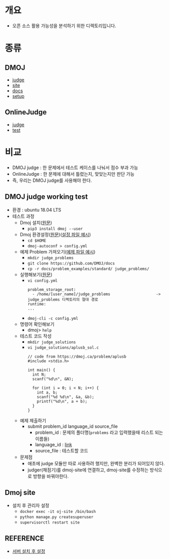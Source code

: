 # 개요
- 오픈 소스 활용 가능성을 분석하기 위한 디렉토리입니다.

# 종류
## DMOJ
- [judge](https://github.com/DMOJ/judge)
- [site](https://github.com/DMOJ/site)
- [docs](https://github.com/DMOJ/docs)
- [setup](https://github.com/SchOJ/dmoj-dockercompose)

## OnlineJudge
- [judge](https://github.com/QingdaoU/OnlineJudge)
- [test](https://github.com/BJ-Lim/Capstone_Design/blob/master/OSS_analysis/OnlineJudge_test.md)

# 비교
- DMOJ judge : 한 문제에서 테스트 케이스를 나눠서 점수 부과 가능
- OnlineJudge : 한 문제에 대해서 틀렸는지, 맞앚는지만 판단 가능
- 즉, 우리는 DMOJ judge를 사용해야 한다.

## DMOJ judge working test
- 환경 : ubuntu 18.04 LTS
- 테스트 과정
  - Dmoj 설치([원문](https://github.com/DMOJ/judge))
    - `pip3 install dmoj --user`
  - Dmoj 환경설정([원문](https://docs.dmoj.ca/en/latest/judge/linux_installation/))([설정 파일 예시](https://github.com/DMOJ/docs/blob/master/sample_files/judge_conf.yml))
    - `cd $HOME`
    - `dmoj-autoconf > config.yml`
  - 예제 Problem 가져오기([예제 파일 예시](https://github.com/DMOJ/docs/tree/master/problem_examples))
    - `mkdir judge_problems`
    - `git clone https://github.com/DMOJ/docs`
    - `cp -r docs/problem_examples/standard/ judge_problems/`
  - 실행해보기([원문](https://docs.dmoj.ca/en/latest/judge/linux_installation/))
    - `vi config.yml`
      ```
      problem_storage_root:
        - /home/[user_name]/judge_problems                    -> judge_problems 디렉토리의 절대 경로
      runtime:
      ...
      ```
    - `dmoj-cli -c config.yml`
  - 명령어 확인해보기
    - dmoj> `help`
  - 테스트 코드 작성
    - `mkdir judge_solutions`
    - `vi judge_solutions/aplusb_sol.c`
      ```
      // code from https://dmoj.ca/problem/aplusb
      #include <stdio.h>

      int main() {
        int N;
        scanf("%d\n", &N);

        for (int i = 0; i < N; i++) {
          int a, b;
          scanf("%d %d\n", &a, &b);
          printf("%d\n", a + b);
        }
      }
      ```
  - 예제 제출하기
    - submit problem_id language_id source_file
      - problem_id : 문제의 폴더명(`problems` 라고 입력했을때 리스트 되는 이름들)
      - language_id : [link](https://github.com/DMOJ/docs/blob/master/docs/judge/supported_languages.md)
      - source_file : 테스트할 코드
  - 문제점
    - 애초에 judge 모듈만 따로 사용하려 했지만, 완벽한 분리가 되어있지 않다.
    - judger(채점기)를 dmoj-site에 연결하고, dmoj-site를 수정하는 방식으로 방향을 바꿔야한다.

## Dmoj site
- 설치 후 관리자 설정
  - `docker exec -it oj-site /bin/bash`
  - `python manage.py createsuperuser`
  - `supervisorctl restart site`
  
## REFERENCE
- [서버 설치 후 설정](https://github.com/SchOJ/dmoj-dockercompose/wiki/Configure-dmoj-site)

